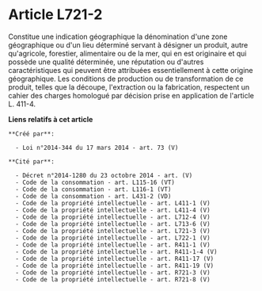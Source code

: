 # Article L721-2

Constitue une indication géographique la dénomination d'une zone géographique ou d'un lieu déterminé servant à désigner un
produit, autre qu'agricole, forestier, alimentaire ou de la mer, qui en est originaire et qui possède une qualité déterminée,
une réputation ou d'autres caractéristiques qui peuvent être attribuées essentiellement à cette origine géographique. Les
conditions de production ou de transformation de ce produit, telles que la découpe, l'extraction ou la fabrication,
respectent un cahier des charges homologué par décision prise en application de l'article L. 411-4.

**Liens relatifs à cet article**

	**Créé par**:

	  - Loi n°2014-344 du 17 mars 2014 - art. 73 (V)

	**Cité par**:

	  - Décret n°2014-1280 du 23 octobre 2014 - art. (V)
	  - Code de la consommation - art. L115-16 (VT)
	  - Code de la consommation - art. L116-1 (VT)
	  - Code de la consommation - art. L431-2 (VD)
	  - Code de la propriété intellectuelle - art. L411-1 (V)
	  - Code de la propriété intellectuelle - art. L411-4 (V)
	  - Code de la propriété intellectuelle - art. L712-4 (V)
	  - Code de la propriété intellectuelle - art. L713-6 (V)
	  - Code de la propriété intellectuelle - art. L721-3 (V)
	  - Code de la propriété intellectuelle - art. L722-1 (V)
	  - Code de la propriété intellectuelle - art. R411-1 (V)
	  - Code de la propriété intellectuelle - art. R411-1-4 (V)
	  - Code de la propriété intellectuelle - art. R411-17 (V)
	  - Code de la propriété intellectuelle - art. R411-19 (V)
	  - Code de la propriété intellectuelle - art. R721-3 (V)
	  - Code de la propriété intellectuelle - art. R721-8 (V)

